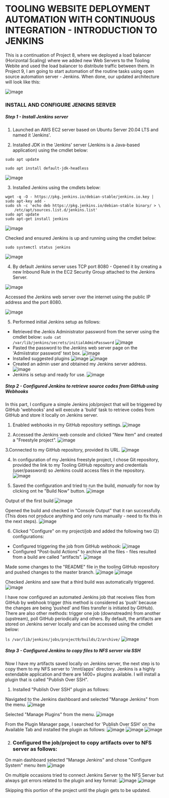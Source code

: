 # TOOLING WEBSITE DEPLOYMENT AUTOMATION WITH CONTINUOUS INTEGRATION - INTRODUCTION TO JENKINS

This is a continuation of Project 8, where we deployed a load balancer (Horizontal Scaling) where we added new Web Servers to the Tooling Webite and used the load balancer to distribute traffic between them.
In Project 9, I am going to start automation of the routine tasks using open source automation server - Jenkins. When done, our updated architecture will look like this:

![image](https://user-images.githubusercontent.com/58337007/154813856-7038de99-0919-4880-8aea-7cafa37809e9.png)

### INSTALL AND CONFIGURE JENKINS SERVER

##### Step 1 - Install Jenkins server

1. Launched an AWS EC2 server based on Ubuntu Server 20.04 LTS and named it 'Jenkins'.

2. Installed JDK in the 'Jenkins' server (Jenkins is a Java-based application) using the cmdlet below:

```
sudo apt update

sudo apt install default-jdk-headless
```

![image](https://user-images.githubusercontent.com/58337007/154814868-9931c3ab-f34e-4522-887c-ebcab6f66454.png)

3. Installed Jenkins using the cmdlets below:

```
wget -q -O - https://pkg.jenkins.io/debian-stable/jenkins.io.key | sudo apt-key add -
sudo sh -c 'echo deb https://pkg.jenkins.io/debian-stable binary/ > \
    /etc/apt/sources.list.d/jenkins.list'
sudo apt update
sudo apt-get install jenkins
```

![image](https://user-images.githubusercontent.com/58337007/154815038-5ab65267-6dec-419d-8b5f-bb27c66241db.png)

Checked and ensured Jenkins is up and running using the cmdlet below:

`sudo systemctl status jenkins`

![image](https://user-images.githubusercontent.com/58337007/154815100-1e429713-5e84-4dd2-9d92-fa1f6be9db9d.png)

4. By default Jenkins server uses TCP port 8080 - Opened it by creating a new Inbound Rule in the EC2 Security Group attached to the Jenkins Server.

![image](https://user-images.githubusercontent.com/58337007/154815208-172662c3-bee4-4a74-b347-f164687c54a7.png)

Accessed the Jenkins web server over the internet using the public IP address and the port 8080.

![image](https://user-images.githubusercontent.com/58337007/154815290-145057f8-3db3-4718-b593-d7249f7053a2.png)

5. Performed initial Jenkins setup as follows:

  - Retrieved the Jenkis Administrator password from the server using the cmdlet below:
  `sudo cat /var/lib/jenkins/secrets/initialAdminPassword`
  ![image](https://user-images.githubusercontent.com/58337007/154815464-3b96a4e9-207e-4a2c-89c6-98d853dab1a9.png)
  - Pasted the password to the Jenkins web server page on the 'Admiistrator password' text box.
  ![image](https://user-images.githubusercontent.com/58337007/154815578-07535c1d-8715-4d00-a529-1f590aa2a965.png)
  - Installed suggested plugins
  ![image](https://user-images.githubusercontent.com/58337007/154815671-8e3c143a-849b-465c-b1b5-6bd16e819a76.png)
  ![image](https://user-images.githubusercontent.com/58337007/154815759-a9de6438-687a-4f52-a3f7-ac6d6eed1c3f.png)
  - Created an admin user and obtained my Jenkins server address.
  ![image](https://user-images.githubusercontent.com/58337007/154815913-4cff401d-716a-4746-9b63-3e067b43423e.png)
  - Jenkins is setup and ready for use.
  ![image](https://user-images.githubusercontent.com/58337007/154816110-456ca6ce-134a-4be4-bacb-a9a933deb011.png)
  
##### Step 2 - Configured Jenkins to retrieve source codes from GitHub using Webhooks
In this part, I configure a simple Jenkins job/project that will be triggered by GitHub 'webhooks' and will execute a 'build' task to retrieve codes from GitHub and store it locally on Jenkins server.

1. Enabled webhooks in my GitHub repository settings.
![image](https://user-images.githubusercontent.com/58337007/154816467-941bcac7-04fe-41e9-af94-08e364b5e770.png)

2. Accessed the Jenkins web console and clicked "New Item" and created a "Freestyle project".
![image](https://user-images.githubusercontent.com/58337007/154816589-f7d48272-f457-4875-b228-946c85b1c05f.png)

3.Connected to my GitHub repository, provided its URL.
![image](https://user-images.githubusercontent.com/58337007/154817040-91afb521-96c8-432d-a558-aee3fe6e1a84.png)

4. In configuration of my Jenkins freestyle project, I chose Git repository, provided the link to my Tooling GitHub repository and credentials (user/password) so Jenkins could access files in the repository.
![image](https://user-images.githubusercontent.com/58337007/154817148-82c0f52c-1007-4ac3-a771-8f6d5a7a56c0.png)

5. Saved the configuration and tried to run the build, *manually* for now by clicking ont he "Build Now" button.
![image](https://user-images.githubusercontent.com/58337007/154817250-ab6e0330-611d-4601-a92c-69336fd1cb71.png)

Output of the first build
![image](https://user-images.githubusercontent.com/58337007/154817308-07da3499-d732-4efc-8776-c28553dc8e51.png)

Opened the build and checked in "Console Output" that it ran successfully. (This does not produce anything and only runs manually - need to fix this in the next steps).
![image](https://user-images.githubusercontent.com/58337007/154817435-1b5f9ec2-9aae-45af-b869-2e0f8aeb527e.png)

6. Clicked "Configure" on my project/job and added the following two (2) configurations:
  - Configured triggering the job from GitHub webhook:
  ![image](https://user-images.githubusercontent.com/58337007/154817630-b55dc443-a49c-45af-804c-36a4273e836c.png)
  - Configured "Post-build Actions" to archive all the files - files resulted from a build are called "artifacts".
  ![image](https://user-images.githubusercontent.com/58337007/154817720-02dbd109-0659-42d1-afa2-592d2f044852.png)

Made some changes to the "README" file in the tooling GitHub repository and pushed changes to the master branch.
![image](https://user-images.githubusercontent.com/58337007/154817881-3c7f54a3-b13a-4b59-bd38-4bbb71e26870.png)
![image](https://user-images.githubusercontent.com/58337007/154817978-4ea8026e-9a49-4a2b-8b24-5ed2a186e740.png)

Checked Jenkins and saw that a third build was automatically triggered.
![image](https://user-images.githubusercontent.com/58337007/158026243-fb2ec173-5993-4c7f-938f-a9c50b515b6b.png)

I have now configured an automated Jenkins job that receives files from GitHub by webhook trigger (this method is considered as ‘push’ because the changes are being ‘pushed’ and files transfer is initiated by GitHub). There are also other methods: trigger one job (downstreadm) from another (upstream), poll GitHub periodically and others.
By default, the artifacts are stored on Jenkins server locally and can be accessed using the cmdlet below:

`ls /var/lib/jenkins/jobs/project9/builds/2/archive/`
![image](https://user-images.githubusercontent.com/58337007/158026792-838c27f6-bfdf-465b-9e11-0be122307c3b.png)


##### Step 3 - Configured Jenkins to copy files to NFS server via SSH

Now I have my artifacts saved locally on Jenkins server, the next step is to copy them to my NFS server to '/mnt/apps' directory.
Jenkins is a highly extendable application and there are 1400+ plugins available. I will install a plugin that is called "Publish Over SSH".

1. Installed "Publish Over SSH" plugin as follows:

Navigated to the Jenkins dashboard and selected "Manage Jenkins" from the menu.
![image](https://user-images.githubusercontent.com/58337007/154819002-23039742-0602-4d5b-aee8-98278da02680.png)

Selected "Manage Plugins" from the menu.
![image](https://user-images.githubusercontent.com/58337007/154819087-1f280b0d-8809-476b-9f09-a9f78b1a78b6.png)

From the Plugin Manager page, I searched for 'Publish Over SSH' on the Available Tab and installed the plugin as follows:
![image](https://user-images.githubusercontent.com/58337007/158029552-90a9e27e-7f83-4670-8912-b5d97512ed8e.png)
![image](https://user-images.githubusercontent.com/58337007/158029576-fa0bf1ae-706e-41d4-b4db-111c50e70e22.png)
![image](https://user-images.githubusercontent.com/58337007/158029607-fb51b7ed-7eaa-49db-a64d-039a31e0b1db.png)

2. ### Configured the job/project to copy artifacts over to NFS server as follows:

On main dashboard selected "Manage Jenkins" and chose "Configure System" menu item
![image](https://user-images.githubusercontent.com/58337007/158029852-f1aab24b-5d1d-453f-afd5-30f99d76807d.png)

On multiple occasions tried to connect Jenkins Server to the NFS Server but always got errors related to the plugin and key format:
![image](https://user-images.githubusercontent.com/58337007/158030711-dc338f38-e6ea-41b8-8d54-003391e7c090.png)
![image](https://user-images.githubusercontent.com/58337007/158031427-a8839c44-0bc5-4d6e-9c18-39e0ab0509b3.png)


Skipping this portion of the project until the plugin gets to be updated.





